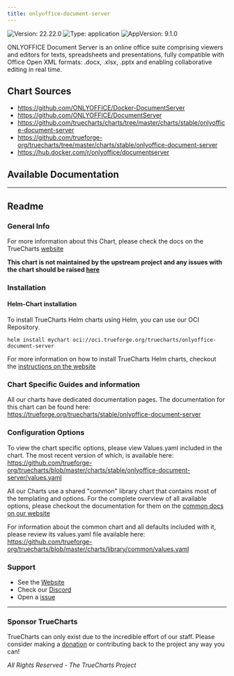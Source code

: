 ```yaml
---
title: onlyoffice-document-server
---
```


![Version: 22.22.0](https://img.shields.io/badge/Version-22.22.0-informational?style=flat-square) ![Type: application](https://img.shields.io/badge/Type-application-informational?style=flat-square) ![AppVersion: 9.1.0](https://img.shields.io/badge/AppVersion-9.1.0-informational?style=flat-square)

ONLYOFFICE Document Server is an online office suite comprising viewers and editors for texts, spreadsheets and presentations, fully compatible with Office Open XML formats: .docx, .xlsx, .pptx and enabling collaborative editing in real time.

## Chart Sources

- https://github.com/ONLYOFFICE/Docker-DocumentServer
- https://github.com/ONLYOFFICE/DocumentServer
- https://github.com/truecharts/charts/tree/master/charts/stable/onlyoffice-document-server
- https://github.com/trueforge-org/truecharts/tree/master/charts/stable/onlyoffice-document-server
- https://hub.docker.com/r/onlyoffice/documentserver

## Available Documentation



---

## Readme


### General Info

For more information about this Chart, please check the docs on the TrueCharts [website](https://trueforge.org/truecharts/stable/onlyoffice-document-server)

**This chart is not maintained by the upstream project and any issues with the chart should be raised [here](https://github.com/trueforge-org/truecharts/issues/new/choose)**

### Installation

#### Helm-Chart installation

To install TrueCharts Helm charts using Helm, you can use our OCI Repository.

`helm install mychart oci://oci.trueforge.org/truecharts/onlyoffice-document-server`

For more information on how to install TrueCharts Helm charts, checkout the [instructions on the website](https://trueforge.org/truecharts/guides/)

### Chart Specific Guides and information

All our charts have dedicated documentation pages.
The documentation for this chart can be found here:
https://trueforge.org/truecharts/stable/onlyoffice-document-server

### Configuration Options

To view the chart specific options, please view Values.yaml included in the chart.
The most recent version of which, is available here: https://github.com/trueforge-org/truecharts/blob/master/charts/stable/onlyoffice-document-server/values.yaml

All our Charts use a shared "common" library chart that contains most of the templating and options.
For the complete overview of all available options, please checkout the documentation for them on the [common docs on our website](https://trueforge.org/truecharts-common/)

For information about the common chart and all defaults included with it, please review its values.yaml file available here: https://github.com/trueforge-org/truecharts/blob/master/charts/library/common/values.yaml

### Support

- See the [Website](https://truecharts.org)
- Check our [Discord](https://discord.gg/tVsPTHWTtr)
- Open a [issue](https://github.com/trueforge-org/truecharts/issues/new/choose)

---

### Sponsor TrueCharts

TrueCharts can only exist due to the incredible effort of our staff.
Please consider making a [donation](https://trueforge.org/general/sponsor/) or contributing back to the project any way you can!

_All Rights Reserved - The TrueCharts Project_
